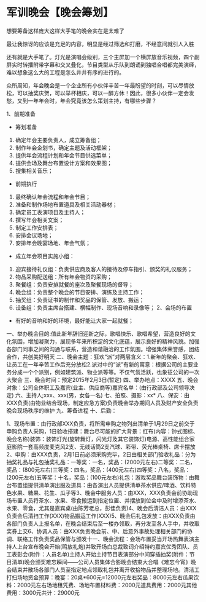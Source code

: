# 军训晚会【晚会筹划】

想要筹备这样庞大这样大手笔的晚会实在是太难了

最让我惊讶的应该是充足的内容，明显是经过筛选和打磨，不经意间就引人入胜

还有就是大手笔了。灯光是演唱会级别，三个主屏加一个横屏放音乐视频，四个副屏实时转播附带字幕和交叉叠化，节目类型从乐队到朗诵到独唱合唱都完美演绎，难以想象这么大的工程是怎么井井有序的进行的。

众所周知，年会晚会是一个企业所有小伙伴辛苦一年最盼望的时刻，可以尽情放松，可以抽奖庆贺，可以举杯相庆，可以一醉方休！因此，很多小伙伴一定会发愁，又到一年年会时，年会究竟该怎么策划主持，有哪些步骤？

1、前期准备
 * 筹划准备
  1. 确定年会主要负责人，成立筹备组；
  2. 制作年会企划书，确定主题及活动框架；
  3. 提供年会流程计划和年会节目供选菜单；
  4. 提供会场及舞台布置设计方案和效果图；
  5. 搜集相关音乐；
 * 前期执行
  1. 最终确认年会流程和年会节目；
  2. 准备和制作场地布置道具及相关活动器材；
  3. 确定员工表演项目及主持人；
  4. 撰写年会相关文案；
  5. 制定工作安排表；
  6. 安排会议场地；
  7. 安排年会晚宴场地、年会气氛；
 * 成立年会项目实施小组：
  1. 迎宾接待礼仪组：负责供应商及客人的接待及停车指引、颁奖的礼仪服务；
  2. 物品采购配送组：所有年会物资的采购；
  3. 聚餐组：负责安排就餐的座次及聚餐现场的督导；
  4. 晚会组：负责整个晚会的节目安排、演练及主持工作；
  5. 抽奖组：负责证书的制作和奖品的保管、发放、搬运；
  6. 设备组：负责主席台搭建、横幅制作、现场音响和录像等；
2、会场的布置
  * 有好的音响和好的环境，最好能让大家一起就餐；



一、举办晚会目的:值此新年辞旧迎新之际，歌唱快乐、歌唱希望，营造良好的文化氛围，增加凝聚力，展现多年来所积淀的文化底蕴，展示良好的精神风貌。加强各部门同事之间的沟通与联系，营造和谐融洽的工作氛围。增强集体荣誉感，团结合作，共创美好明天
二、晚会主题：狂欢“派”对两层含义：1.新年的聚会、狂欢、让员工在一年辛苦工作后充分放松2.派对中的“派”有新的寓意：根据公司的主要业务分成一个个派别，例如建筑派、物业派等等。不仅气氛活跃，也象征公司的一次大聚会
三、晚会时间：预定2015年2月3日(暂定)
四、举办地点：XXXX
五、晚会对象：公司全体职工及嘉宾(业主、供应商等)嘉宾名单：(由行政部及公司领导决定)
六、主持人;xxx、xxx(男，女各一名)
七、拍照、摄影：xx*
八、保安：由XXX负责(由物业结合现场，制定应急方案)负责晚会举办期间人员及财产安全负责晚会现场秩序的维护
九、筹备进程
十、后勤：

1、现场布置：由行政部XXX负责，将所需申购之物列出清单于1月29日之前交于申购负责人采购，1日验收搭建：舞台尽可能的扩大背景：红布(内容：钟式图标、晚会名称)装饰：装饰灯光(旋转舞灯，闪光灯及其它装饰灯)电源、高性能组合家庭影院一套高频度麦克风2支、无线话筒2支汽球、彩带、荧光棒桌椅、席卡摆放2、申购：由XXX负责，2月1日前必须采购完毕，2日由相关部门验收礼品：分为抽奖礼品与礼包抽奖礼品：一等奖：一名，奖品：(2000元左右)二等奖：二名，奖品：(800元左右)三等奖：四名，奖品：(400元左右)四等奖：八名，奖品：(200元左右)五等奖：十名，奖品：(100元左右)礼包：游戏奖品舞台装饰物：由舞台布置组提供清单演出服及道具：由各演出人员提供清单茶水供应/啤酒、饮料特色水果、糖果、花生、瓜子等3、晚会中服务人员：由XXX，XXX负责会前协助现场布置人员将茶水、水果、零食搬运到指定位置、并摆放到位会中及时增添茶水、水果、零食，尤其是嘉宾桌(由陈芳老总，彭佳负责)4、晚会后清洁人员：由XXX负责会后清扫工作(XXX)物品搬运工作(XXX)5、晚会后礼包发放：由XXX负责由各部门负责人上报名单，在晚会结束后至一楼办领取，再分发至各人手中，并收取奖券上交6、协调人员：由XXX负责晚会前、中、后意外事故处理相关部门的协调、联络工作负责奖品保管与颁发十一、晚会流程：会场布置妥当开场热舞表演主持人上台宣布晚会开始(鸣放礼炮)并致开场白总裁致词介绍特约嘉宾优秀团队、员工表彰会(附件：人员名单)主持人开始主持节目表演部分中间穿插抽奖(附件：节目清单)晚会颁奖难忘瞬间——公司人员集体合影晚会结束大合唱《难忘今宵》晚会结束并散场各部门人员至指定地点领取礼包并离开收拾物品并整理场地。清洁工打扫场地资金预算：晚宴：20桌*600元=12000元左右奖品：8000元左右瓜果饮料：2000元左右场地租凭费、场地布置材料费：2000元道具费用：2000元其他费用：3000元共计：29000元
